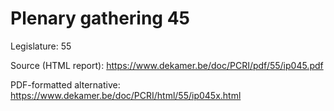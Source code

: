 # Plenary gathering 45

Legislature: 55

Source (HTML report): https://www.dekamer.be/doc/PCRI/pdf/55/ip045.pdf

PDF-formatted alternative: https://www.dekamer.be/doc/PCRI/html/55/ip045x.html

